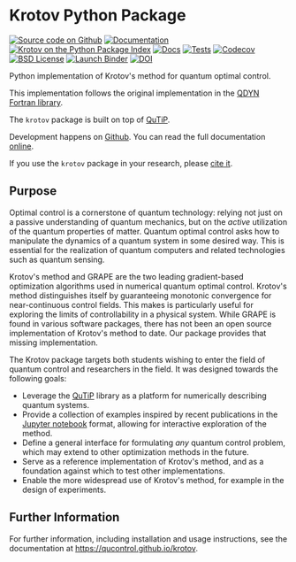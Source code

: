 # Krotov Python Package

[![Source code on Github](https://img.shields.io/badge/github-qucontrol/krotov-blue.svg)](https://github.com/qucontrol/krotov)
[![Documentation](https://img.shields.io/badge/docs-gh--pages-blue.svg)](https://qucontrol.github.io/krotov)
[![Krotov on the Python Package Index](https://img.shields.io/pypi/v/krotov.svg)](https://pypi.python.org/pypi/krotov)
[![Docs](https://github.com/qucontrol/krotov/actions/workflows/docs.yml/badge.svg?branch=master)](https://github.com/qucontrol/krotov/actions?query=workflow%3ADocs)
[![Tests](https://github.com/qucontrol/krotov/actions/workflows/test.yml/badge.svg?branch=master)](https://github.com/qucontrol/krotov/actions?query=workflow%3ATests)
[![Codecov](https://codecov.io/gh/qucontrol/krotov/branch/master/graph/badge.svg)](https://codecov.io/gh/qucontrol/krotov)
[![BSD License](https://img.shields.io/badge/License-BSD-green.svg)](https://opensource.org/licenses/BSD-3-Clause)
[![Launch Binder](https://mybinder.org/badge_logo.svg)](https://mybinder.org/v2/gh/qucontrol/krotov/v1.3.0?filepath=docs%2Fnotebooks)
[![DOI](https://img.shields.io/badge/DOI-10.21468/SciPostPhys.7.6.080-blue.svg)](https://doi.org/10.21468/SciPostPhys.7.6.080)

Python implementation of Krotov's method for quantum optimal control.

This implementation follows the original implementation in the [QDYN
Fortran library](https://www.qdyn-library.net).

The `krotov` package is built on top of [QuTiP](http://qutip.org).

Development happens on [Github](https://github.com/qucontrol/krotov).
You can read the full documentation
[online](https://qucontrol.github.io/krotov).

If you use the `krotov` package in your research, please [cite
it](https://qucontrol.github.io/krotov/v1.3.0/01_overview.html#citing-the-krotov-package).

## Purpose

Optimal control is a cornerstone of quantum technology: relying not just
on a passive understanding of quantum mechanics, but on the *active*
utilization of the quantum properties of matter. Quantum optimal control
asks how to manipulate the dynamics of a quantum system in some desired
way. This is essential for the realization of quantum computers and
related technologies such as quantum sensing.

Krotov's method and GRAPE are the two leading gradient-based
optimization algorithms used in numerical quantum optimal control.
Krotov's method distinguishes itself by guaranteeing monotonic
convergence for near-continuous control fields. This makes is
particularly useful for exploring the limits of controllability in a
physical system. While GRAPE is found in various software packages,
there has not been an open source implementation of Krotov's method to
date. Our package provides that missing implementation.

The Krotov package targets both students wishing to enter the field of
quantum control and researchers in the field. It was designed towards
the following goals:

- Leverage the [QuTiP](http://qutip.org) library as a platform for
  numerically describing quantum systems.
- Provide a collection of examples inspired by recent publications in
  the [Jupyter notebook](https://jupyter.org) format, allowing for
  interactive exploration of the method.
- Define a general interface for formulating *any* quantum control
  problem, which may extend to other optimization methods in the future.
- Serve as a reference implementation of Krotov's method, and as a
  foundation against which to test other implementations.
- Enable the more widespread use of Krotov's method, for example in the
  design of experiments.

## Further Information

For further information, including installation and usage instructions, see the
documentation at https://qucontrol.github.io/krotov.
